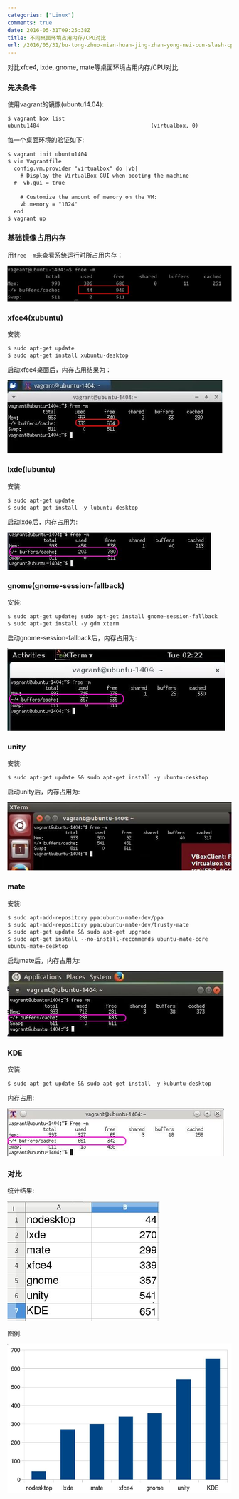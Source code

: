 ```yaml
---
categories: ["Linux"]
comments: true
date: 2016-05-31T09:25:38Z
title: 不同桌面环境占用内存/CPU对比
url: /2016/05/31/bu-tong-zhuo-mian-huan-jing-zhan-yong-nei-cun-slash-cpudui-bi/
---
```


对比xfce4, lxde, gnome, mate等桌面环境占用内存/CPU对比

### 先决条件 
使用vagrant的镜像(ubuntu14.04):    

```
$ vagrant box list
ubuntu1404                                   (virtualbox, 0)
```
每一个桌面环境的验证如下:    

```
$ vagrant init ubuntu1404
$ vim Vagrantfile
  config.vm.provider "virtualbox" do |vb|
    # Display the VirtualBox GUI when booting the machine
  #  vb.gui = true
  
    # Customize the amount of memory on the VM:
    vb.memory = "1024"
  end
$ vagrant up
```

### 基础镜像占用内存
用`free -m`来查看系统运行时所占用内存：    

![/images/2016_05_31_09_42_54_688x111.jpg](/images/2016_05_31_09_42_54_688x111.jpg)     


### xfce4(xubuntu)
安装:    

```
$ sudo apt-get update
$ sudo apt-get install xubuntu-desktop
```
启动xfce4桌面后，内存占用结果为：    

![/images/2016_05_31_09_57_44_483x164.jpg](/images/2016_05_31_09_57_44_483x164.jpg)     

### lxde(lubuntu)
安装:    

```
$ sudo apt-get update
$ sudo apt-get install -y lubuntu-desktop
```

启动lxde后，内存占用为:     

![/images/2016_05_31_10_07_46_458x84.jpg](/images/2016_05_31_10_07_46_458x84.jpg)     

### gnome(gnome-session-fallback)
安装:     

```
$ sudo apt-get update; sudo apt-get install gnome-session-fallback
$ sudo apt-get install -y gdm xterm
```

启动gnome-session-fallback后，内存占用为:      

![/images/2016_05_31_10_22_08_490x185.jpg](/images/2016_05_31_10_22_08_490x185.jpg)    

### unity
安装:     

```
$ sudo apt-get update && sudo apt-get install -y ubuntu-desktop
```

启动unity后，内存占用为:      

![/images/2016_05_31_10_26_22_553x168.jpg](/images/2016_05_31_10_26_22_553x168.jpg)      

### mate
安装:     

```
$ sudo apt-add-repository ppa:ubuntu-mate-dev/ppa
$ sudo apt-add-repository ppa:ubuntu-mate-dev/trusty-mate
$ sudo apt-get update && sudo apt-get upgrade
$ sudo apt-get install --no-install-recommends ubuntu-mate-core ubuntu-mate-desktop
```

启动mate后，内存占用为:    

![/images/2016_05_31_10_50_58_486x148.jpg](/images/2016_05_31_10_50_58_486x148.jpg)    

### KDE
安装:     

```
$ sudo apt-get update && sudo apt-get install -y kubuntu-desktop
```

内存占用:    

![/images/2016_05_31_11_06_50_487x108.jpg](/images/2016_05_31_11_06_50_487x108.jpg)    

### 对比
统计结果:     

![/images/2016_05_31_11_08_35_342x269.jpg](/images/2016_05_31_11_08_35_342x269.jpg)     

图例:   

![/images/2016_05_31_11_10_32_896x593.jpg](/images/2016_05_31_11_10_32_896x593.jpg)      
